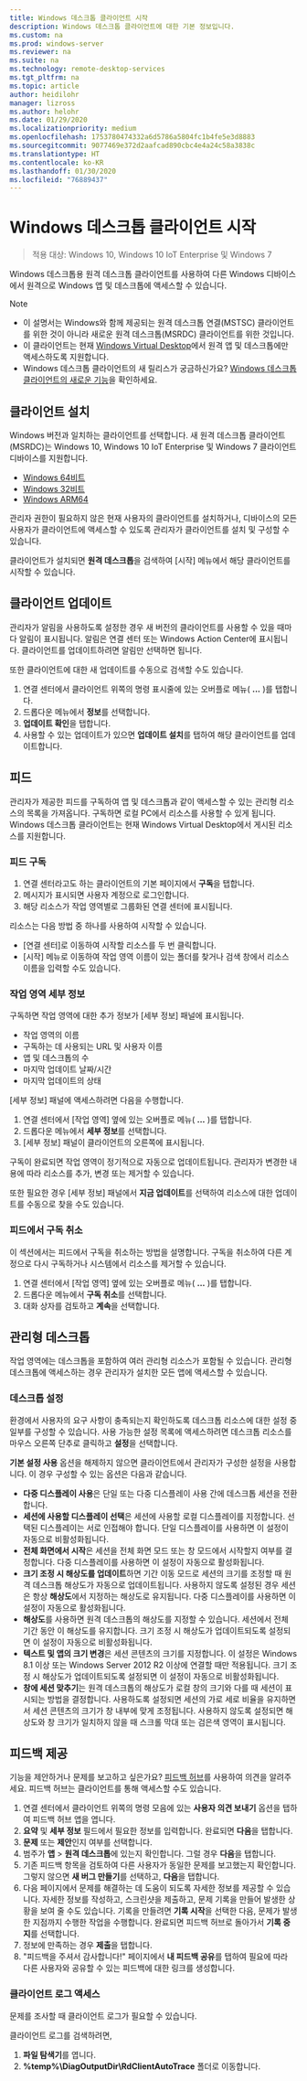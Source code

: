 ```yaml
---
title: Windows 데스크톱 클라이언트 시작
description: Windows 데스크톱 클라이언트에 대한 기본 정보입니다.
ms.custom: na
ms.prod: windows-server
ms.reviewer: na
ms.suite: na
ms.technology: remote-desktop-services
ms.tgt_pltfrm: na
ms.topic: article
author: heidilohr
manager: lizross
ms.author: helohr
ms.date: 01/29/2020
ms.localizationpriority: medium
ms.openlocfilehash: 1753780474332a6d5786a5804fc1b4fe5e3d8883
ms.sourcegitcommit: 9077469e372d2aafcad890cbc4e4a24c58a3838c
ms.translationtype: HT
ms.contentlocale: ko-KR
ms.lasthandoff: 01/30/2020
ms.locfileid: "76889437"
---
```

# <a name="get-started-with-the-windows-desktop-client"></a>Windows 데스크톱 클라이언트 시작

>적용 대상: Windows 10, Windows 10 IoT Enterprise 및 Windows 7

Windows 데스크톱용 원격 데스크톱 클라이언트를 사용하여 다른 Windows 디바이스에서 원격으로 Windows 앱 및 데스크톱에 액세스할 수 있습니다.

> [!NOTE]
> - 이 설명서는 Windows와 함께 제공되는 원격 데스크톱 연결(MSTSC) 클라이언트를 위한 것이 아니라 새로운 원격 데스크톱(MSRDC) 클라이언트를 위한 것입니다.
> - 이 클라이언트는 현재 [Windows Virtual Desktop](https://aka.ms/wvd)에서 원격 앱 및 데스크톱에만 액세스하도록 지원합니다.
> - Windows 데스크톱 클라이언트의 새 릴리스가 궁금하신가요? [Windows 데스크톱 클라이언트의 새로운 기능](windowsdesktop-whatsnew.md)을 확인하세요.

## <a name="install-the-client"></a>클라이언트 설치

Windows 버전과 일치하는 클라이언트를 선택합니다. 새 원격 데스크톱 클라이언트(MSRDC)는 Windows 10, Windows 10 IoT Enterprise 및 Windows 7 클라이언트 디바이스를 지원합니다.

- [Windows 64비트](https://go.microsoft.com/fwlink/?linkid=2068602)
- [Windows 32비트](https://go.microsoft.com/fwlink/?linkid=2098960)
- [Windows ARM64](https://go.microsoft.com/fwlink/?linkid=2098961)

관리자 권한이 필요하지 않은 현재 사용자의 클라이언트를 설치하거나, 디바이스의 모든 사용자가 클라이언트에 액세스할 수 있도록 관리자가 클라이언트를 설치 및 구성할 수 있습니다.

클라이언트가 설치되면 **원격 데스크톱**을 검색하여 [시작] 메뉴에서 해당 클라이언트를 시작할 수 있습니다.

## <a name="update-the-client"></a>클라이언트 업데이트

관리자가 알림을 사용하도록 설정한 경우 새 버전의 클라이언트를 사용할 수 있을 때마다 알림이 표시됩니다. 알림은 연결 센터 또는 Windows Action Center에 표시됩니다. 클라이언트를 업데이트하려면 알림만 선택하면 됩니다.

또한 클라이언트에 대한 새 업데이트를 수동으로 검색할 수도 있습니다.

1. 연결 센터에서 클라이언트 위쪽의 명령 표시줄에 있는 오버플로 메뉴( **...** )를 탭합니다.
2. 드롭다운 메뉴에서 **정보**를 선택합니다.
3. **업데이트 확인**을 탭합니다.
4. 사용할 수 있는 업데이트가 있으면 **업데이트 설치**를 탭하여 해당 클라이언트를 업데이트합니다.

## <a name="feeds"></a>피드

관리자가 제공한 피드를 구독하여 앱 및 데스크톱과 같이 액세스할 수 있는 관리형 리소스의 목록을 가져옵니다. 구독하면 로컬 PC에서 리소스를 사용할 수 있게 됩니다. Windows 데스크톱 클라이언트는 현재 Windows Virtual Desktop에서 게시된 리소스를 지원합니다.

### <a name="subscribe-to-a-feed"></a>피드 구독

1. 연결 센터라고도 하는 클라이언트의 기본 페이지에서 **구독**을 탭합니다.
2. 메시지가 표시되면 사용자 계정으로 로그인합니다.
3. 해당 리소스가 작업 영역별로 그룹화된 연결 센터에 표시됩니다.

리소스는 다음 방법 중 하나를 사용하여 시작할 수 있습니다.

- [연결 센터]로 이동하여 시작할 리소스를 두 번 클릭합니다.
- [시작] 메뉴로 이동하여 작업 영역 이름이 있는 폴더를 찾거나 검색 창에서 리소스 이름을 입력할 수도 있습니다.

### <a name="workspace-details"></a>작업 영역 세부 정보

구독하면 작업 영역에 대한 추가 정보가 [세부 정보] 패널에 표시됩니다.

- 작업 영역의 이름
- 구독하는 데 사용되는 URL 및 사용자 이름
- 앱 및 데스크톱의 수
- 마지막 업데이트 날짜/시간
- 마지막 업데이트의 상태

[세부 정보] 패널에 액세스하려면 다음을 수행합니다.

1. 연결 센터에서 [작업 영역] 옆에 있는 오버플로 메뉴( **...** )를 탭합니다.
2. 드롭다운 메뉴에서 **세부 정보**를 선택합니다.
3. [세부 정보] 패널이 클라이언트의 오른쪽에 표시됩니다.

구독이 완료되면 작업 영역이 정기적으로 자동으로 업데이트됩니다. 관리자가 변경한 내용에 따라 리소스를 추가, 변경 또는 제거할 수 있습니다.

또한 필요한 경우 [세부 정보] 패널에서 **지금 업데이트**를 선택하여 리소스에 대한 업데이트를 수동으로 찾을 수도 있습니다.

### <a name="unsubscribe-from-a-feed"></a>피드에서 구독 취소

이 섹션에서는 피드에서 구독을 취소하는 방법을 설명합니다. 구독을 취소하여 다른 계정으로 다시 구독하거나 시스템에서 리소스를 제거할 수 있습니다.

1. 연결 센터에서 [작업 영역] 옆에 있는 오버플로 메뉴( **...** )를 탭합니다.
2. 드롭다운 메뉴에서 **구독 취소**를 선택합니다.
3. 대화 상자를 검토하고 **계속**을 선택합니다.

## <a name="managed-desktops"></a>관리형 데스크톱

작업 영역에는 데스크톱을 포함하여 여러 관리형 리소스가 포함될 수 있습니다. 관리형 데스크톱에 액세스하는 경우 관리자가 설치한 모든 앱에 액세스할 수 있습니다.

### <a name="desktop-settings"></a>데스크톱 설정

환경에서 사용자의 요구 사항이 충족되는지 확인하도록 데스크톱 리소스에 대한 설정 중 일부를 구성할 수 있습니다. 사용 가능한 설정 목록에 액세스하려면 데스크톱 리소스를 마우스 오른쪽 단추로 클릭하고 **설정**을 선택합니다.

**기본 설정 사용** 옵션을 해제하지 않으면 클라이언트에서 관리자가 구성한 설정을 사용합니다. 이 경우 구성할 수 있는 옵션은 다음과 같습니다.

- **다중 디스플레이 사용**은 단일 또는 다중 디스플레이 사용 간에 데스크톱 세션을 전환합니다.
- **세션에 사용할 디스플레이 선택**은 세션에 사용할 로컬 디스플레이를 지정합니다. 선택된 디스플레이는 서로 인접해야 합니다. 단일 디스플레이를 사용하면 이 설정이 자동으로 비활성화됩니다.
- **전체 화면에서 시작**은 세션을 전체 화면 모드 또는 창 모드에서 시작할지 여부를 결정합니다. 다중 디스플레이를 사용하면 이 설정이 자동으로 활성화됩니다.
- **크기 조정 시 해상도를 업데이트**하면 기간 이동 모드로 세션의 크기를 조정할 때 원격 데스크톱 해상도가 자동으로 업데이트됩니다. 사용하지 않도록 설정된 경우 세션은 항상 **해상도**에서 지정하는 해상도로 유지됩니다. 다중 디스플레이를 사용하면 이 설정이 자동으로 활성화됩니다.
- **해상도**를 사용하면 원격 데스크톱의 해상도를 지정할 수 있습니다. 세션에서 전체 기간 동안 이 해상도를 유지합니다. 크기 조정 시 해상도가 업데이트되도록 설정되면 이 설정이 자동으로 비활성화됩니다.
- **텍스트 및 앱의 크기 변경**은 세션 콘텐츠의 크기를 지정합니다. 이 설정은 Windows 8.1 이상 또는 Windows Server 2012 R2 이상에 연결할 때만 적용됩니다. 크기 조정 시 해상도가 업데이트되도록 설정되면 이 설정이 자동으로 비활성화됩니다.
- **창에 세션 맞추기**는 원격 데스크톱의 해상도가 로컬 창의 크기와 다를 때 세션이 표시되는 방법을 결정합니다. 사용하도록 설정되면 세션의 가로 세로 비율을 유지하면서 세션 콘텐츠의 크기가 창 내부에 맞게 조정됩니다. 사용하지 않도록 설정되면 해상도와 창 크기가 일치하지 않을 때 스크롤 막대 또는 검은색 영역이 표시됩니다.

## <a name="provide-feedback"></a>피드백 제공

기능을 제안하거나 문제를 보고하고 싶은가요? [피드백 허브](feedback-hub://?tabid=2&contextid=883)를 사용하여 의견을 알려주세요. 피드백 허브는 클라이언트를 통해 액세스할 수도 있습니다.

1. 연결 센터에서 클라이언트 위쪽의 명령 모음에 있는  **사용자 의견 보내기** 옵션을 탭하여 피드백 허브 앱을 엽니다.
2. **요약** 및 **세부 정보** 필드에서 필요한 정보를 입력합니다. 완료되면 **다음**을 탭합니다.
3. **문제** 또는 **제안**인지 여부를 선택합니다.
4. 범주가 **앱** > **원격 데스크톱**에 있는지 확인합니다. 그럴 경우 **다음**을 탭합니다.
5. 기존 피드백 항목을 검토하여 다른 사용자가 동일한 문제를 보고했는지 확인합니다. 그렇지 않으면 **새 버그 만들기**를 선택하고, **다음**을 탭합니다.
6. 다음 페이지에서 문제를 해결하는 데 도움이 되도록 자세한 정보를 제공할 수 있습니다. 자세한 정보를 작성하고, 스크린샷을 제출하고, 문제 기록을 만들어 발생한 상황을 보여 줄 수도 있습니다. 기록을 만들려면 **기록 시작**을 선택한 다음, 문제가 발생한 지점까지 수행한 작업을 수행합니다. 완료되면 피드백 허브로 돌아가서 **기록 중지**를 선택합니다.
7. 정보에 만족하는 경우 **제출**을 탭합니다.
8. "피드백을 주셔서 감사합니다!" 페이지에서 **내 피드백 공유**를 탭하여 필요에 따라 다른 사용자와 공유할 수 있는 피드백에 대한 링크를 생성합니다.

### <a name="access-client-logs"></a>클라이언트 로그 액세스

문제를 조사할 때 클라이언트 로그가 필요할 수 있습니다.

클라이언트 로그를 검색하려면,

1. **파일 탐색기**를 엽니다.
2. **%temp%\DiagOutputDir\RdClientAutoTrace** 폴더로 이동합니다.
